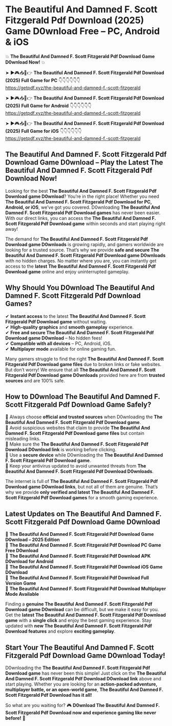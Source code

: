 # The Beautiful And Damned F. Scott Fitzgerald Pdf Download (2025) Game D0wnload Free – PC, Android & iOS

💥 **The Beautiful And Damned F. Scott Fitzgerald Pdf Download Game D0wnload Now!** 💥  

➤ ►🎮📥📱👉 **The Beautiful And Damned F. Scott Fitzgerald Pdf Download (2025) Full Game for PC** 👇👇👇👇👇👇  
https://getpdf.xyz/the-beautiful-and-damned-f.-scott-fitzgerald  

➤ ►🎮📥📱👉 **The Beautiful And Damned F. Scott Fitzgerald Pdf Download (2025) Full Game for Android** 👇👇👇👇👇👇  
https://getpdf.xyz/the-beautiful-and-damned-f.-scott-fitzgerald  

➤ ►🎮📥📱👉 **The Beautiful And Damned F. Scott Fitzgerald Pdf Download (2025) Full Game for iOS** 👇👇👇👇👇👇  
https://getpdf.xyz/the-beautiful-and-damned-f.-scott-fitzgerald  

## The Beautiful And Damned F. Scott Fitzgerald Pdf Download Game D0wnload – Play the Latest The Beautiful And Damned F. Scott Fitzgerald Pdf Download Now!

Looking for the best **The Beautiful And Damned F. Scott Fitzgerald Pdf Download game D0wnload**? You’re in the right place! Whether you need **The Beautiful And Damned F. Scott Fitzgerald Pdf Download for PC, Android, or iOS**, we’ve got you covered. D0wnloading **The Beautiful And Damned F. Scott Fitzgerald Pdf Download games** has never been easier. With our direct links, you can access the **The Beautiful And Damned F. Scott Fitzgerald Pdf Download game** within seconds and start playing right away!  

The demand for **The Beautiful And Damned F. Scott Fitzgerald Pdf Download game D0wnloads** is growing rapidly, and gamers worldwide are looking for a trusted source. That’s why we provide **safe and secure The Beautiful And Damned F. Scott Fitzgerald Pdf Download game D0wnloads** with no hidden charges. No matter where you are, you can instantly get access to the **latest The Beautiful And Damned F. Scott Fitzgerald Pdf Download game** online and enjoy uninterrupted gameplay.  

## **Why Should You D0wnload The Beautiful And Damned F. Scott Fitzgerald Pdf Download Games?**  

✔ **Instant access** to the latest **The Beautiful And Damned F. Scott Fitzgerald Pdf Download game** without waiting.  
✔ **High-quality graphics** and **smooth gameplay** experience.  
✔ **Free and secure The Beautiful And Damned F. Scott Fitzgerald Pdf Download game D0wnload** – No hidden fees!  
✔ **Compatible with all devices** – PC, Android, iOS.  
✔ **Multiplayer mode** available for online gaming fun.  

Many gamers struggle to find the right **The Beautiful And Damned F. Scott Fitzgerald Pdf Download game files** due to broken links or fake websites. But don’t worry! We ensure that all **The Beautiful And Damned F. Scott Fitzgerald Pdf Download game D0wnloads** provided here are from **trusted sources** and are 100% safe.  

## **How to D0wnload The Beautiful And Damned F. Scott Fitzgerald Pdf Download Game Safely?**  

📌 Always choose **official and trusted sources** when D0wnloading the **The Beautiful And Damned F. Scott Fitzgerald Pdf Download game**.  
📌 Avoid suspicious websites that claim to provide **The Beautiful And Damned F. Scott Fitzgerald Pdf Download game files** but contain misleading links.  
📌 Make sure the **The Beautiful And Damned F. Scott Fitzgerald Pdf Download D0wnload link** is working before clicking.  
📌 Use a **secure device** while D0wnloading the **The Beautiful And Damned F. Scott Fitzgerald Pdf Download game**.  
📌 Keep your antivirus updated to avoid unwanted threats from **The Beautiful And Damned F. Scott Fitzgerald Pdf Download D0wnloads**.  

The internet is full of **The Beautiful And Damned F. Scott Fitzgerald Pdf Download game D0wnload links**, but not all of them are genuine. That’s why we provide **only verified and latest The Beautiful And Damned F. Scott Fitzgerald Pdf Download games** for a smooth gaming experience.  

## **Latest Updates on The Beautiful And Damned F. Scott Fitzgerald Pdf Download Game D0wnload**  

🔹 **The Beautiful And Damned F. Scott Fitzgerald Pdf Download Game D0wnload – 2025 Edition**  
🔹 **The Beautiful And Damned F. Scott Fitzgerald Pdf Download PC Game Free D0wnload**  
🔹 **The Beautiful And Damned F. Scott Fitzgerald Pdf Download APK D0wnload for Android**  
🔹 **The Beautiful And Damned F. Scott Fitzgerald Pdf Download iOS Game D0wnload**  
🔹 **The Beautiful And Damned F. Scott Fitzgerald Pdf Download Full Version Game**  
🔹 **The Beautiful And Damned F. Scott Fitzgerald Pdf Download Multiplayer Mode Available**  

Finding a **genuine The Beautiful And Damned F. Scott Fitzgerald Pdf Download game D0wnload** can be difficult, but we make it easy for you. Get the **latest The Beautiful And Damned F. Scott Fitzgerald Pdf Download game** with a **single click** and enjoy the best gaming experience. Stay updated with **new The Beautiful And Damned F. Scott Fitzgerald Pdf Download features** and explore **exciting gameplay**.  

## **Start Your The Beautiful And Damned F. Scott Fitzgerald Pdf Download Game D0wnload Today!**  

D0wnloading the **The Beautiful And Damned F. Scott Fitzgerald Pdf Download game** has never been this simple! Just click on the **The Beautiful And Damned F. Scott Fitzgerald Pdf Download D0wnload link** above and start playing. Whether you are looking for an **action-packed adventure, multiplayer battle, or an open-world game**, **The Beautiful And Damned F. Scott Fitzgerald Pdf Download has it all!**  

So what are you waiting for? 🎮 **D0wnload The Beautiful And Damned F. Scott Fitzgerald Pdf Download now and experience gaming like never before!** 🚀  